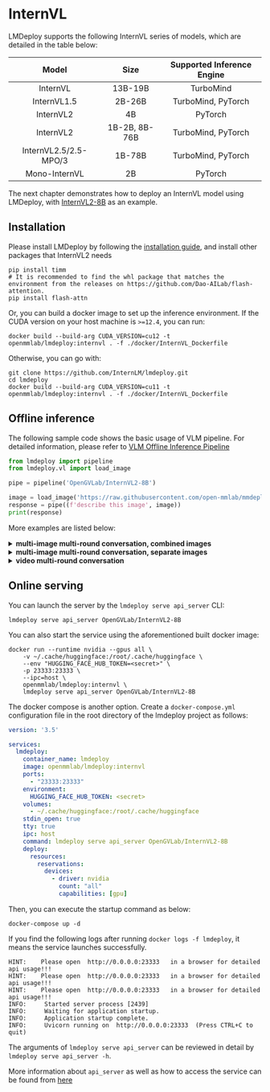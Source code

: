 # InternVL

LMDeploy supports the following InternVL series of models, which are detailed in the table below:

|         Model         |     Size      | Supported Inference Engine |
| :-------------------: | :-----------: | :------------------------: |
|       InternVL        |    13B-19B    |         TurboMind          |
|      InternVL1.5      |    2B-26B     |     TurboMind, PyTorch     |
|       InternVL2       |      4B       |          PyTorch           |
|       InternVL2       | 1B-2B, 8B-76B |     TurboMind, PyTorch     |
| InternVL2.5/2.5-MPO/3 |    1B-78B     |     TurboMind, PyTorch     |
|     Mono-InternVL     |      2B       |          PyTorch           |

The next chapter demonstrates how to deploy an InternVL model using LMDeploy, with [InternVL2-8B](https://huggingface.co/OpenGVLab/InternVL2-8B) as an example.

## Installation

Please install LMDeploy by following the [installation guide](../get_started/installation.md), and install other packages that InternVL2 needs

```shell
pip install timm
# It is recommended to find the whl package that matches the environment from the releases on https://github.com/Dao-AILab/flash-attention.
pip install flash-attn
```

Or, you can build a docker image to set up the inference environment. If the CUDA version on your host machine is `>=12.4`, you can run:

```
docker build --build-arg CUDA_VERSION=cu12 -t openmmlab/lmdeploy:internvl . -f ./docker/InternVL_Dockerfile
```

Otherwise, you can go with:

```shell
git clone https://github.com/InternLM/lmdeploy.git
cd lmdeploy
docker build --build-arg CUDA_VERSION=cu11 -t openmmlab/lmdeploy:internvl . -f ./docker/InternVL_Dockerfile
```

## Offline inference

The following sample code shows the basic usage of VLM pipeline. For detailed information, please refer to [VLM Offline Inference Pipeline](./vl_pipeline.md)

```python
from lmdeploy import pipeline
from lmdeploy.vl import load_image

pipe = pipeline('OpenGVLab/InternVL2-8B')

image = load_image('https://raw.githubusercontent.com/open-mmlab/mmdeploy/main/tests/data/tiger.jpeg')
response = pipe((f'describe this image', image))
print(response)
```

More examples are listed below:

<details>
  <summary>
    <b>multi-image multi-round conversation, combined images</b>
  </summary>

```python
from lmdeploy import pipeline, GenerationConfig
from lmdeploy.vl.constants import IMAGE_TOKEN

pipe = pipeline('OpenGVLab/InternVL2-8B', log_level='INFO')
messages = [
    dict(role='user', content=[
        dict(type='text', text=f'{IMAGE_TOKEN}{IMAGE_TOKEN}\nDescribe the two images in detail.'),
        dict(type='image_url', image_url=dict(max_dynamic_patch=12, url='https://raw.githubusercontent.com/OpenGVLab/InternVL/main/internvl_chat/examples/image1.jpg')),
        dict(type='image_url', image_url=dict(max_dynamic_patch=12, url='https://raw.githubusercontent.com/OpenGVLab/InternVL/main/internvl_chat/examples/image2.jpg'))
    ])
]
out = pipe(messages, gen_config=GenerationConfig(top_k=1))

messages.append(dict(role='assistant', content=out.text))
messages.append(dict(role='user', content='What are the similarities and differences between these two images.'))
out = pipe(messages, gen_config=GenerationConfig(top_k=1))
```

</details>

<details>
  <summary>
    <b>multi-image multi-round conversation, separate images</b>
  </summary>

```python
from lmdeploy import pipeline, GenerationConfig
from lmdeploy.vl.constants import IMAGE_TOKEN

pipe = pipeline('OpenGVLab/InternVL2-8B', log_level='INFO')
messages = [
    dict(role='user', content=[
        dict(type='text', text=f'Image-1: {IMAGE_TOKEN}\nImage-2: {IMAGE_TOKEN}\nDescribe the two images in detail.'),
        dict(type='image_url', image_url=dict(max_dynamic_patch=12, url='https://raw.githubusercontent.com/OpenGVLab/InternVL/main/internvl_chat/examples/image1.jpg')),
        dict(type='image_url', image_url=dict(max_dynamic_patch=12, url='https://raw.githubusercontent.com/OpenGVLab/InternVL/main/internvl_chat/examples/image2.jpg'))
    ])
]
out = pipe(messages, gen_config=GenerationConfig(top_k=1))

messages.append(dict(role='assistant', content=out.text))
messages.append(dict(role='user', content='What are the similarities and differences between these two images.'))
out = pipe(messages, gen_config=GenerationConfig(top_k=1))
```

</details>

<details>
  <summary>
    <b>video multi-round conversation</b>
  </summary>

```python
import numpy as np
from lmdeploy import pipeline, GenerationConfig
from decord import VideoReader, cpu
from lmdeploy.vl.constants import IMAGE_TOKEN
from lmdeploy.vl.utils import encode_image_base64
from PIL import Image
pipe = pipeline('OpenGVLab/InternVL2-8B', log_level='INFO')


def get_index(bound, fps, max_frame, first_idx=0, num_segments=32):
    if bound:
        start, end = bound[0], bound[1]
    else:
        start, end = -100000, 100000
    start_idx = max(first_idx, round(start * fps))
    end_idx = min(round(end * fps), max_frame)
    seg_size = float(end_idx - start_idx) / num_segments
    frame_indices = np.array([
        int(start_idx + (seg_size / 2) + np.round(seg_size * idx))
        for idx in range(num_segments)
    ])
    return frame_indices


def load_video(video_path, bound=None, num_segments=32):
    vr = VideoReader(video_path, ctx=cpu(0), num_threads=1)
    max_frame = len(vr) - 1
    fps = float(vr.get_avg_fps())
    pixel_values_list, num_patches_list = [], []
    frame_indices = get_index(bound, fps, max_frame, first_idx=0, num_segments=num_segments)
    imgs = []
    for frame_index in frame_indices:
        img = Image.fromarray(vr[frame_index].asnumpy()).convert('RGB')
        imgs.append(img)
    return imgs


video_path = 'red-panda.mp4'
imgs = load_video(video_path, num_segments=8)

question = ''
for i in range(len(imgs)):
    question = question + f'Frame{i+1}: {IMAGE_TOKEN}\n'

question += 'What is the red panda doing?'

content = [{'type': 'text', 'text': question}]
for img in imgs:
    content.append({'type': 'image_url', 'image_url': {'max_dynamic_patch': 1, 'url': f'data:image/jpeg;base64,{encode_image_base64(img)}'}})

messages = [dict(role='user', content=content)]
out = pipe(messages, gen_config=GenerationConfig(top_k=1))

messages.append(dict(role='assistant', content=out.text))
messages.append(dict(role='user', content='Describe this video in detail. Don\'t repeat.'))
out = pipe(messages, gen_config=GenerationConfig(top_k=1))
```

</details>

## Online serving

You can launch the server by the `lmdeploy serve api_server` CLI:

```shell
lmdeploy serve api_server OpenGVLab/InternVL2-8B
```

You can also start the service using the aforementioned built docker image:

```shell
docker run --runtime nvidia --gpus all \
    -v ~/.cache/huggingface:/root/.cache/huggingface \
    --env "HUGGING_FACE_HUB_TOKEN=<secret>" \
    -p 23333:23333 \
    --ipc=host \
    openmmlab/lmdeploy:internvl \
    lmdeploy serve api_server OpenGVLab/InternVL2-8B
```

The docker compose is another option. Create a `docker-compose.yml` configuration file in the root directory of the lmdeploy project as follows:

```yaml
version: '3.5'

services:
  lmdeploy:
    container_name: lmdeploy
    image: openmmlab/lmdeploy:internvl
    ports:
      - "23333:23333"
    environment:
      HUGGING_FACE_HUB_TOKEN: <secret>
    volumes:
      - ~/.cache/huggingface:/root/.cache/huggingface
    stdin_open: true
    tty: true
    ipc: host
    command: lmdeploy serve api_server OpenGVLab/InternVL2-8B
    deploy:
      resources:
        reservations:
          devices:
            - driver: nvidia
              count: "all"
              capabilities: [gpu]
```

Then, you can execute the startup command as below:

```shell
docker-compose up -d
```

If you find the following logs after running `docker logs -f lmdeploy`, it means the service launches successfully.

```text
HINT:    Please open  http://0.0.0.0:23333   in a browser for detailed api usage!!!
HINT:    Please open  http://0.0.0.0:23333   in a browser for detailed api usage!!!
HINT:    Please open  http://0.0.0.0:23333   in a browser for detailed api usage!!!
INFO:     Started server process [2439]
INFO:     Waiting for application startup.
INFO:     Application startup complete.
INFO:     Uvicorn running on  http://0.0.0.0:23333  (Press CTRL+C to quit)
```

The arguments of `lmdeploy serve api_server` can be reviewed in detail by `lmdeploy serve api_server -h`.

More information about `api_server` as well as how to access the service can be found from [here](api_server_vl.md)
